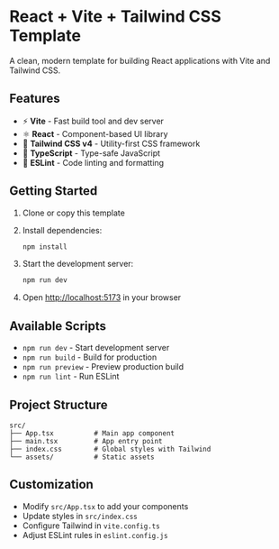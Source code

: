 # React + Vite + Tailwind CSS Template

A clean, modern template for building React applications with Vite and Tailwind CSS.

## Features

- ⚡ **Vite** - Fast build tool and dev server
- ⚛️ **React** - Component-based UI library
- 🎨 **Tailwind CSS v4** - Utility-first CSS framework
- 📝 **TypeScript** - Type-safe JavaScript
- 🔧 **ESLint** - Code linting and formatting

## Getting Started

1. Clone or copy this template
2. Install dependencies:

   ```bash
   npm install
   ```

3. Start the development server:

   ```bash
   npm run dev
   ```

4. Open [http://localhost:5173](http://localhost:5173) in your browser

## Available Scripts

- `npm run dev` - Start development server
- `npm run build` - Build for production
- `npm run preview` - Preview production build
- `npm run lint` - Run ESLint

## Project Structure

```text
src/
├── App.tsx          # Main app component
├── main.tsx         # App entry point
├── index.css        # Global styles with Tailwind
└── assets/          # Static assets
```

## Customization

- Modify `src/App.tsx` to add your components
- Update styles in `src/index.css`
- Configure Tailwind in `vite.config.ts`
- Adjust ESLint rules in `eslint.config.js`
